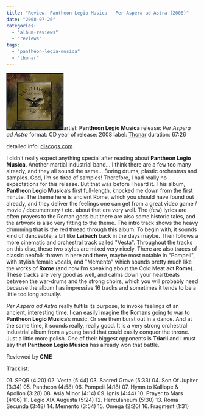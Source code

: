 ```yaml
---
title: "Review: Pantheon Legio Musica - Per Aspera ad Astra (2008)"
date: "2008-07-26"
categories: 
  - "album-reviews"
  - "reviews"
tags: 
  - "pantheon-legia-musica"
  - "thonar"
---
```


![](images/plm_pada.jpg "plm_pada")artist: **Pantheon Legio Musica** release: _Per Aspera ad Astra_ format: CD year of release: 2008 label: [Thonar](http://www.thonar-records.de/) duration: 67:26

detailed info: [discogs.com](http://www.discogs.com/Pantheon-Legio-Musica-Per-Aspera-Ad-Astra/release/1299017)

I didn’t really expect anything special after reading about **Pantheon Legio Musica**. Another martial industrial band... I think there are a few too many already, and they all sound the same... Boring drums, plastic orchestras and samples. God, I’m so tired of samples! Therefore, I had really no expectations for this release. But that was before I heard it. This album, **Pantheon Legio Musica**’s first full-length, knocked me down from the first minute. The theme here is ancient Rome, which you should have found out already, and they deliver the feelings one can get from a great video game / movie / documentary / etc. about that era very well. The (few) lyrics are often prayers to the Roman gods but there are also some historic tales, and the artwork is also very fitting to the theme. The intro track shows the heavy drumming that is the red thread through this album. To begin with, it sounds kind of danceable, a bit like **Laibach** back in the days maybe. Then follows a more cinematic and orchestral track called "Vesta". Throughout the tracks on this disc, these two styles are mixed very nicely. There are also traces of classic neofolk thrown in here and there, maybe most notable in "Pompeii", with stylish female vocals, and "Memento" which sounds pretty much like the works of **Rome** (and now I’m speaking about the Cold Meat act **Rome**). These tracks are very good as well, and calms down your heartbeats between the war-drums and the strong choirs, which you will probably need because the album has impressive 16 tracks and sometimes it tends to be a little too long actually.

_Per Aspera ad Astra_ really fulfils its purpose, to invoke feelings of an ancient, interesting time. I can easily imagine the Romans going to war to **Pantheon Legio Musica**’s music. Or see them burst out in a dance. And at the same time, it sounds really, really good. It is a very strong orchestral industrial album from a young band that could easily conquer the throne. Just a little more polish. One of their biggest opponents is **Triarii** and I must say that **Pantheon Legio Musica** has already won that battle.

Reviewed by **CME**

Tracklist:

01\. SPQR (4:20) 02. Vesta (5:44) 03. Sacred Grove (5:33) 04. Son Of Jupiter (3:34) 05. Pantheon (4:58) 06. Pompeii (4:18) 07. Hymn to Kalliope & Apollon (3:28) 08. Asia Minor (4:14) 09. Ignis (4:44) 10. Prayer to Mars (4:06) 11. Legio XIX Augusta (5:24) 12. Herculaneum (5:30) 13. Roma Secunda (3:48) 14. Memento (3:54) 15. Omega (2:20) 16. Fragment (1:31)

